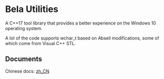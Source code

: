 # Bela Utilities

A C++17 tool library that provides a better experience on the Windows 10 operating system.

A lot of the code supports wchar_t based on Abseil modifications, some of which come from Visual C++ STL.

## Documents

Chinese docs: [zh_CN](./docs/zh_CN/)